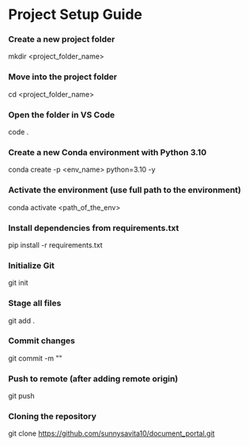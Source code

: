 # Project Setup Guide

### Create a new project folder
mkdir <project_folder_name>

### Move into the project folder
cd <project_folder_name>

### Open the folder in VS Code
code .

### Create a new Conda environment with Python 3.10
conda create -p <env_name> python=3.10 -y

### Activate the environment (use full path to the environment)
conda activate <path_of_the_env>

### Install dependencies from requirements.txt
pip install -r requirements.txt

### Initialize Git
git init

### Stage all files
git add .

### Commit changes
git commit -m "<write your commit message>"

### Push to remote (after adding remote origin)
git push

### Cloning the repository
git clone https://github.com/sunnysavita10/document_portal.git
